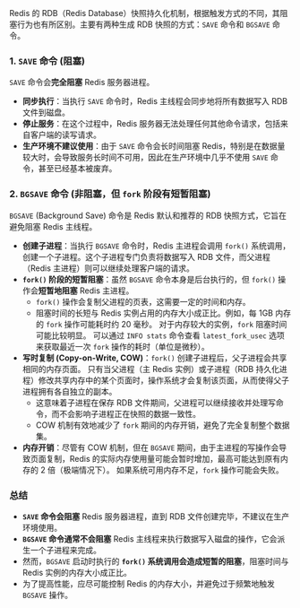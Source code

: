 
Redis 的 RDB（Redis Database）快照持久化机制，根据触发方式的不同，其阻塞行为也有所区别。主要有两种生成 RDB 快照的方式：`SAVE` 命令和 `BGSAVE` 命令。

### 1. `SAVE` 命令 (阻塞)

`SAVE` 命令会**完全阻塞** Redis 服务器进程。

*   **同步执行**：当执行 `SAVE` 命令时，Redis 主线程会同步地将所有数据写入 RDB 文件到磁盘。
*   **停止服务**：在这个过程中，Redis 服务器无法处理任何其他命令请求，包括来自客户端的读写请求。
*   **生产环境不建议使用**：由于 `SAVE` 命令会长时间阻塞 Redis，特别是在数据量较大时，会导致服务长时间不可用，因此在生产环境中几乎不使用 `SAVE` 命令，甚至已经基本被废弃。

### 2. `BGSAVE` 命令 (非阻塞，但 `fork` 阶段有短暂阻塞)

`BGSAVE` (Background Save) 命令是 Redis 默认和推荐的 RDB 快照方式，它旨在避免阻塞 Redis 主线程。

*   **创建子进程**：当执行 `BGSAVE` 命令时，Redis 主进程会调用 `fork()` 系统调用，创建一个子进程。这个子进程专门负责将数据写入 RDB 文件，而父进程（Redis 主进程）则可以继续处理客户端的请求。
*   **`fork()` 阶段的短暂阻塞**：虽然 `BGSAVE` 命令本身是后台执行的，但 `fork()` 操作会**短暂地阻塞** Redis 主进程。
    *   `fork()` 操作会复制父进程的页表，这需要一定的时间和内存。
    *   阻塞时间的长短与 Redis 实例占用的内存大小成正比。例如，每 1GB 内存的 `fork` 操作可能耗时约 20 毫秒。 对于内存较大的实例，`fork` 阻塞时间可能比较明显。 可以通过 `INFO stats` 命令查看 `latest_fork_usec` 选项来获取最近一次 `fork` 操作的耗时（单位是微秒）。
*   **写时复制 (Copy-on-Write, COW)**：`fork()` 创建子进程后，父子进程会共享相同的内存页面。 只有当父进程（主 Redis 实例）或子进程（RDB 持久化进程）修改共享内存中的某个页面时，操作系统才会复制该页面，从而使得父子进程拥有各自独立的副本。
    *   这意味着子进程在保存 RDB 文件期间，父进程可以继续接收并处理写命令，而不会影响子进程正在快照的数据一致性。
    *   COW 机制有效地减少了 `fork` 期间的内存开销，避免了完全复制整个数据集。
*   **内存开销**：尽管有 COW 机制，但在 `BGSAVE` 期间，由于主进程的写操作会导致页面复制，Redis 的实际内存使用量可能会暂时增加，最高可能达到原有内存的 2 倍（极端情况下）。 如果系统可用内存不足，`fork` 操作可能会失败。

### 总结

*   **`SAVE` 命令会阻塞** Redis 服务器进程，直到 RDB 文件创建完毕，不建议在生产环境使用。
*   **`BGSAVE` 命令通常不会阻塞** Redis 主线程来执行数据写入磁盘的操作，它会派生一个子进程来完成。
*   然而，`BGSAVE` 启动时执行的 **`fork()` 系统调用会造成短暂的阻塞**，阻塞时间与 Redis 实例的内存大小成正比。
*   为了提高性能，应尽可能控制 Redis 的内存大小，并避免过于频繁地触发 `BGSAVE` 操作。